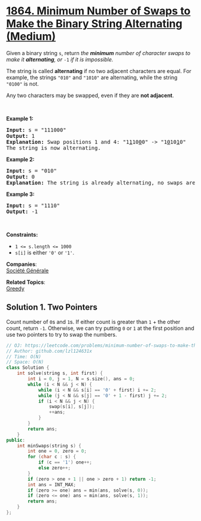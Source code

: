 # [1864. Minimum Number of Swaps to Make the Binary String Alternating (Medium)](https://leetcode.com/problems/minimum-number-of-swaps-to-make-the-binary-string-alternating/)

<p>Given a binary string <code>s</code>, return <em>the <strong>minimum</strong> number of character swaps to make it <strong>alternating</strong>, or </em><code>-1</code><em> if it is impossible.</em></p>

<p>The string is called <strong>alternating</strong> if no two adjacent characters are equal. For example, the strings <code>"010"</code> and <code>"1010"</code> are alternating, while the string <code>"0100"</code> is not.</p>

<p>Any two characters may be swapped, even if they are&nbsp;<strong>not adjacent</strong>.</p>

<p>&nbsp;</p>
<p><strong>Example 1:</strong></p>

<pre><strong>Input:</strong> s = "111000"
<strong>Output:</strong> 1
<strong>Explanation:</strong> Swap positions 1 and 4: "1<u>1</u>10<u>0</u>0" -&gt; "1<u>0</u>10<u>1</u>0"
The string is now alternating.
</pre>

<p><strong>Example 2:</strong></p>

<pre><strong>Input:</strong> s = "010"
<strong>Output:</strong> 0
<strong>Explanation:</strong> The string is already alternating, no swaps are needed.
</pre>

<p><strong>Example 3:</strong></p>

<pre><strong>Input:</strong> s = "1110"
<strong>Output:</strong> -1
</pre>

<p>&nbsp;</p>
<p><strong>Constraints:</strong></p>

<ul>
	<li><code>1 &lt;= s.length &lt;= 1000</code></li>
	<li><code>s[i]</code> is either <code>'0'</code> or <code>'1'</code>.</li>
</ul>


**Companies**:  
[Société Générale](https://leetcode.com/company/societe-generale)

**Related Topics**:  
[Greedy](https://leetcode.com/tag/greedy/)

## Solution 1. Two Pointers

Count number of `0`s and `1`s. If either count is greater than `1` + the other count, return `-1`. Otherwise, we can try putting `0` or `1` at the first position and use two pointers to try to swap the numbers.

```cpp
// OJ: https://leetcode.com/problems/minimum-number-of-swaps-to-make-the-binary-string-alternating/
// Author: github.com/lzl124631x
// Time: O(N)
// Space: O(N)
class Solution {
    int solve(string s, int first) {
        int i = 0, j = 1, N = s.size(), ans = 0;
        while (i < N && j < N) {
            while (i < N && s[i] == '0' + first) i += 2;
            while (j < N && s[j] == '0' + 1 - first) j += 2;
            if (i < N && j < N) {
                swap(s[i], s[j]);
                ++ans;
            }
        }
        return ans;
    }
public:
    int minSwaps(string s) {
        int one = 0, zero = 0;
        for (char c : s) {
            if (c == '1') one++;
            else zero++;
        }
        if (zero > one + 1 || one > zero + 1) return -1;
        int ans = INT_MAX;
        if (zero >= one) ans = min(ans, solve(s, 0));
        if (zero <= one) ans = min(ans, solve(s, 1));
        return ans;
    }
};
```